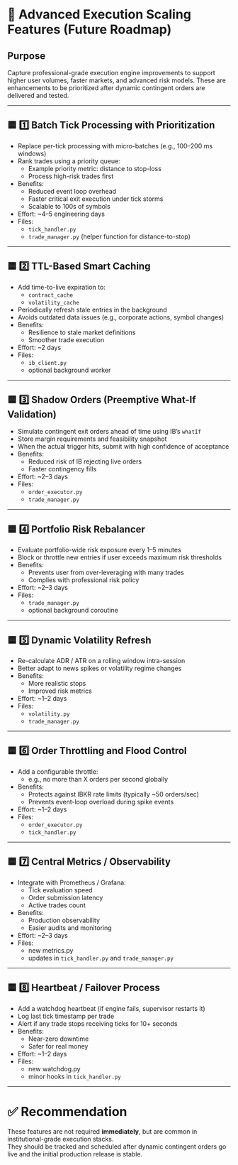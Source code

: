 # 📄 Advanced Execution Scaling Features (Future Roadmap)

## Purpose
Capture professional-grade execution engine improvements to support higher user volumes, faster markets, and advanced risk models. These are enhancements to be prioritized after dynamic contingent orders are delivered and tested.

---

## 🟦 1️⃣ Batch Tick Processing with Prioritization

- Replace per-tick processing with micro-batches (e.g., 100–200 ms windows)
- Rank trades using a priority queue:
  - Example priority metric: distance to stop-loss
  - Process high-risk trades first
- Benefits:
  - Reduced event loop overhead
  - Faster critical exit execution under tick storms
  - Scalable to 100s of symbols
- Effort: ~4–5 engineering days
- Files:
  - `tick_handler.py`
  - `trade_manager.py` (helper function for distance-to-stop)

---

## 🟦 2️⃣ TTL-Based Smart Caching

- Add time-to-live expiration to:
  - `contract_cache`
  - `volatility_cache`
- Periodically refresh stale entries in the background
- Avoids outdated data issues (e.g., corporate actions, symbol changes)
- Benefits:
  - Resilience to stale market definitions
  - Smoother trade execution
- Effort: ~2 days
- Files:
  - `ib_client.py`
  - optional background worker

---

## 🟦 3️⃣ Shadow Orders (Preemptive What-If Validation)

- Simulate contingent exit orders ahead of time using IB’s `whatIf`
- Store margin requirements and feasibility snapshot
- When the actual trigger hits, submit with high confidence of acceptance
- Benefits:
  - Reduced risk of IB rejecting live orders
  - Faster contingency fills
- Effort: ~2–3 days
- Files:
  - `order_executor.py`
  - `trade_manager.py`

---

## 🟦 4️⃣ Portfolio Risk Rebalancer

- Evaluate portfolio-wide risk exposure every 1–5 minutes
- Block or throttle new entries if user exceeds maximum risk thresholds
- Benefits:
  - Prevents user from over-leveraging with many trades
  - Complies with professional risk policy
- Effort: ~2–3 days
- Files:
  - `trade_manager.py`
  - optional background coroutine

---

## 🟦 5️⃣ Dynamic Volatility Refresh

- Re-calculate ADR / ATR on a rolling window intra-session
- Better adapt to news spikes or volatility regime changes
- Benefits:
  - More realistic stops
  - Improved risk metrics
- Effort: ~1–2 days
- Files:
  - `volatility.py`
  - `trade_manager.py`

---

## 🟦 6️⃣ Order Throttling and Flood Control

- Add a configurable throttle:
  - e.g., no more than X orders per second globally
- Benefits:
  - Protects against IBKR rate limits (typically ~50 orders/sec)
  - Prevents event-loop overload during spike events
- Effort: ~1–2 days
- Files:
  - `order_executor.py`
  - `tick_handler.py`

---

## 🟦 7️⃣ Central Metrics / Observability

- Integrate with Prometheus / Grafana:
  - Tick evaluation speed
  - Order submission latency
  - Active trades count
- Benefits:
  - Production observability
  - Easier audits and monitoring
- Effort: ~2–3 days
- Files:
  - new metrics.py
  - updates in `tick_handler.py` and `trade_manager.py`

---

## 🟦 8️⃣ Heartbeat / Failover Process

- Add a watchdog heartbeat (if engine fails, supervisor restarts it)
- Log last tick timestamp per trade
- Alert if any trade stops receiving ticks for 10+ seconds
- Benefits:
  - Near-zero downtime
  - Safer for real money
- Effort: ~1–2 days
- Files:
  - new watchdog.py
  - minor hooks in `tick_handler.py`

---

# ✅ Recommendation

These features are not required **immediately**, but are common in institutional-grade execution stacks.  
They should be tracked and scheduled after dynamic contingent orders go live and the initial production release is stable.

